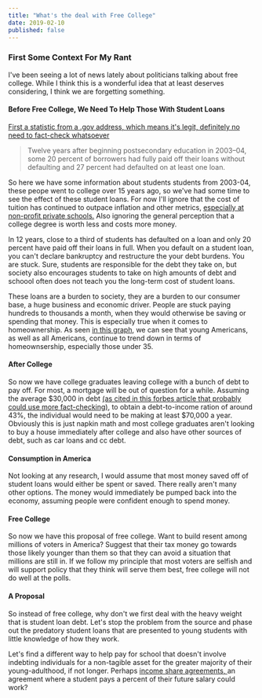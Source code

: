 ```yaml
---
title: "What's the deal with Free College"
date: 2019-02-10
published: false
--- 
```

### First Some Context For My Rant
I've been seeing a lot of news lately about politicians talking about free college. While I think this is a wonderful idea that at least deserves considering, I think we are forgetting something.

#### Before Free College, We Need To Help Those With Student Loans
[First a statistic from a .gov address, which means it's legit, definitely no need to fact-check whatsoever](https://nces.ed.gov/fastfacts/display.asp?id=900)
>Twelve years after beginning postsecondary education in 2003–04, some 20 percent of borrowers had fully paid off their loans without defaulting and 27 percent had defaulted on at least one loan.

So here we have some information about students students from 2003-04, these peope went to college over 15 years ago, so we've had some time to see the effect of these student loans. For now I'll ignore that the cost of tuition has continued to outpace inflation and other metrics, [especially at non-profit private schools.](https://nces.ed.gov/programs/coe/indicator_cub.asp) Also ignoring the general perception that a college degree is worth less and costs more money.

In 12 years, close to a third of students has defaulted on a loan and only 20 percent have paid off their loans in full. When you default on a student loan, you can't declare bankruptcy 
and restructure the your debt burdens. You are stuck. Sure, students are responsible for the debt they take on, but society also encourages students to take on high amounts of debt and schoool often does not teach you the long-term cost of student loans. 

These loans are a burden to society, they are a burden to our consumer base, a huge business and economic driver. People are stuck paying hundreds to thousands a month, when they would otherwise be saving or spending that money. This is especially true when it comes to homeownership. As seen [in this graph](https://www.census.gov/library/stories/2018/08/homeownership-by-age.html), we can see that young Americans, as well as all Americans, continue to trend down in terms of homeownsership, especially those under 35. 
#### After College
So now we have college graduates leaving college with a bunch of debt to pay off. For most, a mortgage will be out of question for a while. Assuming the average $30,000 in debt [(as cited in this forbes article that probably could use more fact-checking)](https://www.forbes.com/sites/zackfriedman/2018/06/13/student-loan-debt-statistics-2018/#234d052c7310), to obtain a debt-to-income ration of around 43%, the individual would need to be making at least $70,000 a year. Obviously this is just napkin math and most college graduates aren't looking to buy a house immediately after college and also have other sources of debt, such as car loans and cc debt.

#### Consumption in America
Not looking at any research, I would assume that most money saved off of student loans would either be spent or saved. There really aren't many other options. The money would immediately be pumped back into the economy, assuming people were confident enough to spend money. 

#### Free College
So now we have this proposal of free college. Want to build resent among millions of voters in America? Suggest that their tax money go towards those likely younger than them so that they can avoid a situation that millions are still in. If we follow my principle that most voters are selfish and will support policy that they think will serve them best, free college will not do well at the polls.

#### A Proposal
So instead of free college, why don't we first deal with the heavy weight that is student loan debt. Let's stop the problem from the source and phase out the predatory student loans that are presented to young students with little knowledge of how they work. 

Let's find a different way to help pay for school that doesn't involve indebting individuals for a non-tagible asset for the greater majority of their young-adulthood, if not longer. Perhaps [income share agreements, ](https://www.latimes.com/business/la-fi-college-income-share-20180720-story.html) an agreement where a student pays a percent of their future salary could work? 